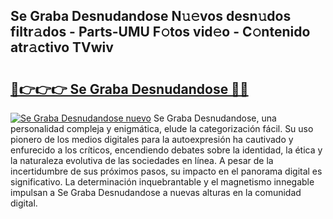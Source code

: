 ## Se Graba Desnudandose N𝚞𝚎vos desn𝚞dos filtr𝚊dos - Parts-UMU F𝚘tos vid𝚎o - C𝚘ntenido atr𝚊ctivo TVwiv

# <h2><a href="http://mba19cc.tromn.icu/?c=Se+Graba+Desnudandose">🔗👉👉👉 Se Graba Desnudandose 🔗🔗</a></h2>

[![Se Graba Desnudandose nuevo](https://i.imgur.com/pEAQMta.gif)](http://mba19cc.tromn.icu/?c=Se+Graba+Desnudandose)
Se Graba Desnudandose, una personalidad compleja y enigmática, elude la categorización fácil. Su uso pionero de los medios digitales para la autoexpresión ha cautivado y enfurecido a los críticos, encendiendo debates sobre la identidad, la ética y la naturaleza evolutiva de las sociedades en línea. A pesar de la incertidumbre de sus próximos pasos, su impacto en el panorama digital es significativo. La determinación inquebrantable y el magnetismo innegable impulsan a Se Graba Desnudandose a nuevas alturas en la comunidad digital.
